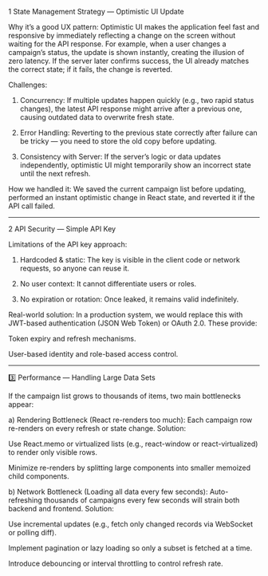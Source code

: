 1️ State Management Strategy — Optimistic UI Update

Why it’s a good UX pattern:
Optimistic UI makes the application feel fast and responsive by immediately reflecting a change on the screen without waiting for the API response.
For example, when a user changes a campaign’s status, the update is shown instantly, creating the illusion of zero latency.
If the server later confirms success, the UI already matches the correct state; if it fails, the change is reverted.

Challenges:

1) Concurrency: If multiple updates happen quickly (e.g., two rapid status changes), the latest API response might arrive after a previous one, causing outdated data to overwrite fresh state.

2) Error Handling: Reverting to the previous state correctly after failure can be tricky — you need to store the old copy before updating.

3) Consistency with Server: If the server’s logic or data updates independently, optimistic UI might temporarily show an incorrect state until the next refresh.

How we handled it:
We saved the current campaign list before updating, performed an instant optimistic change in React state, and reverted it if the API call failed.

----------------------------------------------------------------------------------------------------------------------------------

2️ API Security — Simple API Key

Limitations of the API key approach:
1) Hardcoded & static: The key is visible in the client code or network requests, so anyone can reuse it.

2) No user context: It cannot differentiate users or roles.

3) No expiration or rotation: Once leaked, it remains valid indefinitely.

Real-world solution:
In a production system, we would replace this with JWT-based authentication (JSON Web Token) or OAuth 2.0.
These provide:

Token expiry and refresh mechanisms.

User-based identity and role-based access control.

--------------------------------------------------------------------------------------------------------------------------------

3️⃣ Performance — Handling Large Data Sets

If the campaign list grows to thousands of items, two main bottlenecks appear:

a) Rendering Bottleneck (React re-renders too much):
Each campaign row re-renders on every refresh or state change.
Solution:

Use React.memo or virtualized lists (e.g., react-window or react-virtualized) to render only visible rows.

Minimize re-renders by splitting large components into smaller memoized child components.

b) Network Bottleneck (Loading all data every few seconds):
Auto-refreshing thousands of campaigns every few seconds will strain both backend and frontend.
Solution:

Use incremental updates (e.g., fetch only changed records via WebSocket or polling diff).

Implement pagination or lazy loading so only a subset is fetched at a time.

Introduce debouncing or interval throttling to control refresh rate.